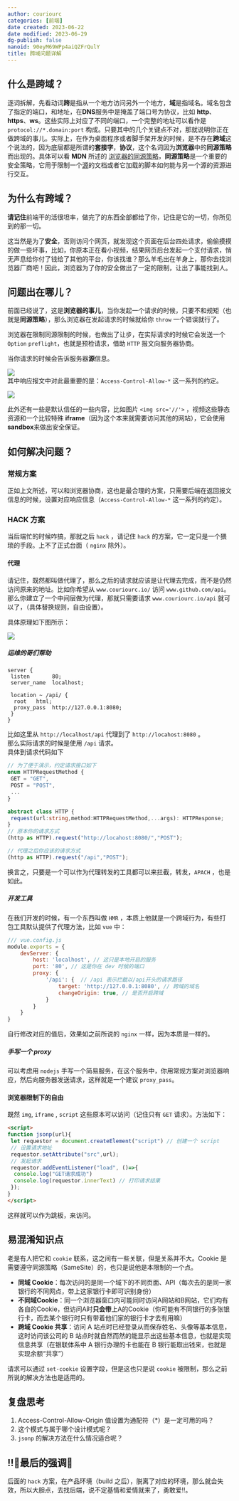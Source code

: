 ```yaml
---
author: couriourc
categories: [前端]
date created: 2023-06-22
date modified: 2023-06-29
dg-publish: false
nanoid: 90eyM69WPp4aiQZFrQulY
title: 跨域问题详解
---
```


## 什么是跨域？

逐词拆解，先看动词**跨**是指从一个地方访问另外一个地方，**域**是指域名。域名包含了指定的端口，和地址，在**DNS**服务中是掩盖了端口号为协议，比如 **http**、**https**、**ws**。这些实际上对应了不同的端口，一个完整的地址可以看作是 `protocol://*.domain:port` 构成。只要其中的几个关键点不对，那就说明你正在做跨域的事儿。实际上，在作为桌面程序或者脚手架开发的时候，是不存在**跨域**这个说法的，因为底层都是所谓的**套接字**，**协议**，这个名词因为**浏览器**中的**同源策略**而出现的。具体可以看 **MDN** 所述的 [浏览器的同源策略](https://developer.mozilla.org/zh-CN/docs/Web/Security/Same-origin_policy)，**同源策略**是一个重要的安全策略，它用于限制一个[源](https://developer.mozilla.org/zh-CN/docs/Glossary/Origin)的文档或者它加载的脚本如何能与另一个源的资源进行交互。

## 为什么有跨域？

**请记住**前端干的活很坦率，做完了的东西全部都给了你，记住是它的一切，你所见到的那一切。

这当然是为了**安全**，否则访问个网页，就发现这个页面在后台四处请求，偷偷摸摸的做一些坏事，比如，你原本正在看小视频，结果网页后台发起一个支付请求，悄无声息给你付了钱给了其他的平台，你该找谁？那么羊毛出在羊身上，那你去找浏览器厂商吧！因此，浏览器为了你的安全做出了一定的限制，让出了事能找到人。

## 问题出在哪儿？

前面已经说了，这是**浏览器的事儿**，当你发起一个请求的时候，只要不和规矩（也就是**同源策略**），那么浏览器在发起请求的时候就给你 `throw` 一个错误就行了。

浏览器在限制同源限制的时候，也做出了让步，在实际请求的时候它会发送一个 `Option` `preflight`，也就是预检请求，借助 `HTTP` 报文向服务器协商。  

当你请求的时候会告诉服务器**源**信息。  

 ![](/media/跨域问题详解/a9f51327477b4cbff58330b1951305c4_MD5.png)  
其中响应报文中对此最重要的是：`Access-Control-Allow-*` 这一系列的约定。

![](/media/跨域问题详解/d9c88e802df9336ed30fd6cdaa815c59_MD5.png)  

此外还有一些是默认信任的一些内容，比如图片 `<img src='//'>` ，视频这些静态资源和一个比较特殊 **iframe**（因为这个本来就需要访问其他的网站），它会使用 **sandbox**来做出安全保证。

## 如何解决问题？

### 常规方案  

正如上文所述，可以和浏览器协商，这也是最合理的方案，只需要后端在返回报文信息的时候，设置对应响应信息（`Access-Control-Allow-*` 这一系列的约定）。

### HACK 方案  

当后端忙的时候咋搞，那就之后 `hack` ，请记住 `hack` 的方案，它一定只是一个猥琐的手段。上不了正式台面（ `nginx` 除外）。

#### 代理

请记住，既然都叫做代理了，那么之后的请求就应该是让代理去完成，而不是仍然访问原来的地址。比如你希望从 `www.couriourc.io/` 访问 `www.github.com/api`。那么你建立了一个中间层做为代理，那就只需要请求 `www.couriourc.io/api` 就可以了，（具体替换规则，自由设置）。

具体原理如下图所示：

![](/media/跨域问题详解/6065e7a6b98474e599900188c61971b8_MD5.png)

##### 运维的哥们帮助

```nginx
server {
 listen       80;
 server_name  localhost;

 location ~ /api/ {
  root   html;
  proxy_pass  http://127.0.0.1:8080;
 }
}
```

比如这里从 `http://localhost/api` 代理到了 `http://locahost:8080` 。  
那么实际请求的时候是使用 `/api` 请求。  
具体到请求代码如下

```typescript
// 为了便于演示，约定请求接口如下
enum HTTPRequestMethod {
 GET = "GET",
 POST = "POST",
 ...
}

abstract class HTTP {
 request(url:string,method:HTTPRequestMethod,...args): HTTPResponse;
}
// 原本你的请求方式
(http as HTTP).request("http://locahost:8080/","POST");

// 代理之后你应该的请求方式
(http as HTTP).request("/api","POST");
```

换言之，只要是一个可以作为代理转发的工具都可以来拦截，转发，`APACH` ，也是如此。

##### 开发工具

在我们开发的时候，有一个东西叫做 `HMR` ，本质上他就是一个跨域行为，有些打包工具默认提供了代理方法，比如 `vue` 中：  

```javascript
/// vue.config.js
module.exports = {
    devServer: {
        host: 'localhost', // 这只是本地开启的服务
        port: '80', // 这是你在 dev 时候的端口
        proxy: {
            '/api': {  // /api 表示拦截以/api开头的请求路径
                target: 'http://127.0.0.1:8080', // 跨域的域名
                changeOrigin: true, // 是否开启跨域
            }
        }
    }
}
```

自行修改对应的值后，效果如之前所说的 `nginx` 一样，因为本质是一样的。

##### 手写一个 **proxy**

可以考虑用 `nodejs` 手写一个简易服务，在这个服务中，你用常规方案对浏览器响应，然后向服务器发送请求，这样就是一个建议 `proxy_pass`。

#### 浏览器限制下的自由

既然 `img`, `iframe` , `script` 这些原本可以访问（记住只有 ` GET ` 请求）。方法如下：

```html
<script>
function jsonp(url){
 let requestor = document.createElement("script") // 创建一个 script 
 // 设置请求地址
 requestor.setAttribute("src",url);
 // 发起请求
 requestor.addEventListener("load", ()=>{
  console.log("GET请求成功")
  console.log(requestor.innerText) // 打印请求结果
 });
}
</script>
```

这样就可以作为跳板，来访问。

## 易混淆知识点

老是有人把它和 `cookie` 联系，这之间有一些关联，但是关系并不大。Cookie 是需要遵守同源策略（SameSite）的，也只是说他是本限制的一个点。

* **同域 Cookie**：每次访问的是同一个域下的不同页面、API（每次去的是同一家银行的不同网点，带上这家银行卡即可识别身份）
* **不同域Cookie**：同一个浏览器窗口内可能同时访问A网站和B网站，它们均有各自的Cookie，但访问A时**只会带**上A的Cookie（你可能有不同银行的多张银行卡，而去某个银行时只有带着他们家的银行卡才去有用嘛）
* **跨域 Cookie 共享**：访问 A 站点时已经登录从而保存姓名、头像等基本信息，这时访问该公司的 B 站点时就自然而然的能显示出这些基本信息，也就是实现信息共享（在银联体系中 A 银行办理的卡也能在 B 银行能取出钱来，也就是实现余额“共享”）  

请求可以通过 `set-cookie` 设置字段，但是这也只是说 `cookie` 被限制，那么之前所说的解决方法也是适用的。

## 复盘思考  

1. Access-Control-Allow-Origin 值设置为通配符（\*）是一定可用的吗？
2. 这个模式与属于哪个设计模式呢？
3. `jsonp` 的解决方法在什么情况适合呢？

## !!🚨最后的强调🚨  

后面的 `hack` 方案，在产品环境（build 之后），脱离了对应的环境，那么就会失效，所以大胆点，去找后端，说不定基情和爱情就来了，勇敢爱!!。  

